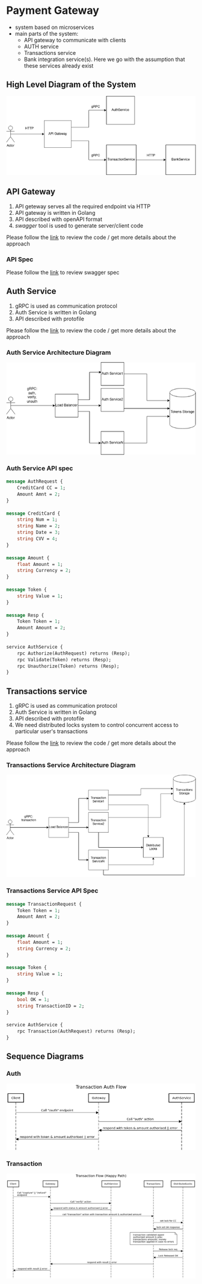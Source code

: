 # Payment Gateway

- system based on microservices
- main parts of the system:
  - API gateway to communicate with clients
  - AUTH service
  - Transactions service
  - Bank integration service(s). Here we go with the assumption that these services already exist

## High Level Diagram of the System

![high level diagram](./docs/images/highlevel.drawio.png)

## API Gateway

1. API geteway serves all the required endpoint via HTTP
2. API gateway is written in Golang
3. API described with openAPI format
4. *swagger* tool is used to generate server/client code

Please follow the [link](https://github.com/kshamko/boilerplate/tree/master/gateway) to review the code / get more details about the approach 

### API Spec

Please follow the [link](https://kshamko.github.io/chk/) to review swagger spec

## Auth Service

1. gRPC is used as communication protocol
2. Auth Service is written in Golang
3. API described with protofile

Please follow the [link](https://github.com/kshamko/boilerplate/tree/master/grpc) to review the code / get more details about the approach 

### Auth Service Architecture Diagram

![auth diagram](./docs/images/authService.drawio.png)

### Auth Service API spec

```proto
message AuthRequest {
    CreditCard CC = 1;
    Amount Amnt = 2;
}

message CreditCard {
    string Num = 1;
    string Name = 2;
    string Date = 3;
    string CVV = 4;
}

message Amount {
    float Amount = 1;
    string Currency = 2;    
}

message Token {
    string Value = 1;    
}

message Resp {
    Token Token = 1;
    Amount Amount = 2;
}

service AuthService {
    rpc Authorize(AuthRequest) returns (Resp);
    rpc Validate(Token) returns (Resp);
    rpc Unauthorize(Token) returns (Resp);
} 
```

## Transactions service

1. gRPC is used as communication protocol
2. Auth Service is written in Golang
3. API described with protofile
4. We need distributed locks system to control concurrent access to particular user's transactions

Please follow the [link](https://github.com/kshamko/boilerplate/tree/master/grpc) to review the code / get more details about the approach 

### Transactions Service Architecture Diagram

![transactions diagram](./docs/images/transactionService.drawio.png)

### Transactions Service API Spec

```proto
message TransactionRequest {
    Token Token = 1;
    Amount Amnt = 2;
}

message Amount {
    float Amount = 1;
    string Currency = 2;    
}

message Token {
    string Value = 1;    
}

message Resp {
    bool OK = 1;
    string TransactionID = 2;
}

service AuthService {
    rpc Transaction(AuthRequest) returns (Resp);
} 
```

## Sequence Diagrams

### Auth

![auth flow](./docs/images/auth.png)

### Transaction

![transaction flow](./docs/images/transaction.png)